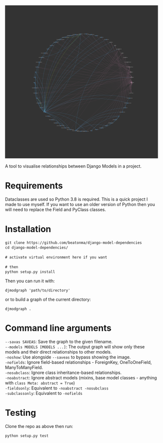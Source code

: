 ![Example output](example-output/example-output-complete.svg)

A tool to visualise relationships between Django Models in a project.

# Requirements

Dataclasses are used so Python 3.8 is required. This is a quick project I made
to use myself. If you want to use an older version of Python then you will need
to replace the Field and PyClass classes.

# Installation

    git clone https://github.com/beatonma/django-model-dependencies
    cd django-model-dependencies/

    # activate virtual environment here if you want

    # then
    python setup.py install

Then you can run it with:

    djmodgraph 'path/to/directory'

or to build a graph of the current directory:

    djmodgraph .

# Command line arguments
`--savas SAVEAS`: Save the graph to the given filename.  
`--models MODELS [MODELS ...]`: The output graph will show only these models and their direct relationships to other models.  
`-noshow`: Use alongside `--saveas` to bypass showing the image.  
`-nofields`: Ignore field-based relationships - ForeignKey, OneToOneField, ManyToManyField.  
`-nosubclass`: Ignore class inheritance-based relationships.  
`-noabstract`: Ignore abstract models (mixins, base model classes - anything with `class Meta: abstract = True`)  
`-fieldsonly`: Equivalent to `-noabstract -nosubclass`  
`-subclassonly`: Equivalent to `-nofields`  

# Testing

Clone the repo as above then run:

    python setup.py test
